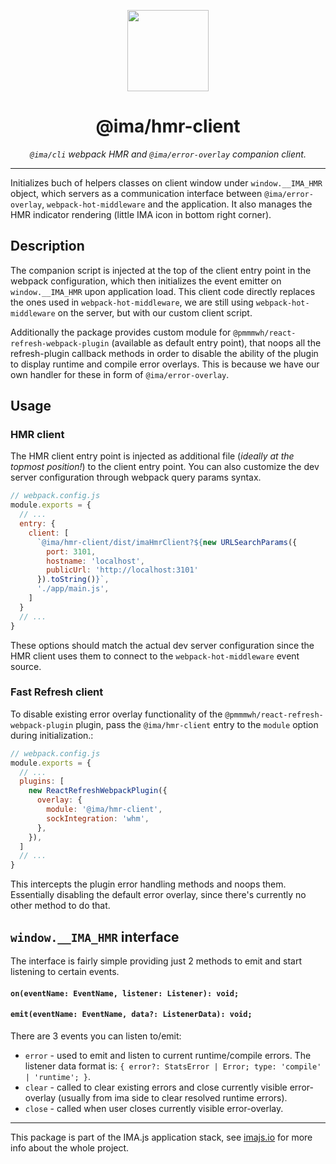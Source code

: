 <p align="center">
  <img height="130" src="https://imajs.io/img/imajs-logo.png">
</p>

<h1 align="center">@ima/hmr-client</h1>
  <p align="center"><i><code>@ima/cli</code> webpack HMR and <code>@ima/error-overlay</code> companion client.</i>
</p>

---

Initializes buch of helpers classes on client window under `window.__IMA_HMR` object, which servers as a communication interface between `@ima/error-overlay`, `webpack-hot-middleware` and the application. It also manages the HMR indicator rendering (little IMA icon in bottom right corner).

## Description

The companion script is injected at the top of the client entry point in the webpack configuration, which then initializes the event emitter on `window.__IMA_HMR` upon application load. This client code directly replaces the ones used in `webpack-hot-middleware`, we are still using `webpack-hot-middleware` on the server, but with our custom client script.

Additionally the package provides custom module for `@pmmmwh/react-refresh-webpack-plugin` (available as default entry point), that noops all the refresh-plugin callback methods in order to disable the ability of the plugin to display runtime and compile error overlays. This is because we have our own handler for these in form of `@ima/error-overlay`.

## Usage

### HMR client
The HMR client entry point is injected as additional file (*ideally at the topmost position!*) to the client entry point. You can also customize the dev server configuration through webpack query params syntax.

```javascript
// webpack.config.js
module.exports = {
  // ...
  entry: {
    client: [
      `@ima/hmr-client/dist/imaHmrClient?${new URLSearchParams({
        port: 3101,
        hostname: 'localhost',
        publicUrl: 'http://localhost:3101'
      }).toString()}`,
      './app/main.js',
    ]
  }
  // ...
}
```

These options should match the actual dev server configuration since the HMR client uses them to connect to the `webpack-hot-middleware` event source.

### Fast Refresh client
To disable existing error overlay functionality of the `@pmmmwh/react-refresh-webpack-plugin` plugin, pass the `@ima/hmr-client` entry to the `module` option during initialization.:

```javascript
// webpack.config.js
module.exports = {
  // ...
  plugins: [
    new ReactRefreshWebpackPlugin({
      overlay: {
        module: '@ima/hmr-client',
        sockIntegration: 'whm',
      },
    }),
  ]
  // ...
}
```

This intercepts the plugin error handling methods and noops them. Essentially disabling the default error overlay, since there's currently no other method to do that.


## `window.__IMA_HMR` interface

The interface is fairly simple providing just 2 methods to emit and start listening to certain events.

#### `on(eventName: EventName, listener: Listener): void;`
#### `emit(eventName: EventName, data?: ListenerData): void;`

There are 3 events you can listen to/emit:
- `error` - used to emit and listen to current runtime/compile errors. The listener data format is: `{ error?: StatsError | Error; type: 'compile' | 'runtime'; }`.
- `clear` - called to clear existing errors and close currently visible error-overlay (usually from ima side to clear resolved runtime errors).
- `close` - called when user closes currently visible error-overlay.

---

This package is part of the IMA.js application stack, see [imajs.io](https://imajs.io/) for more info about the whole project.
